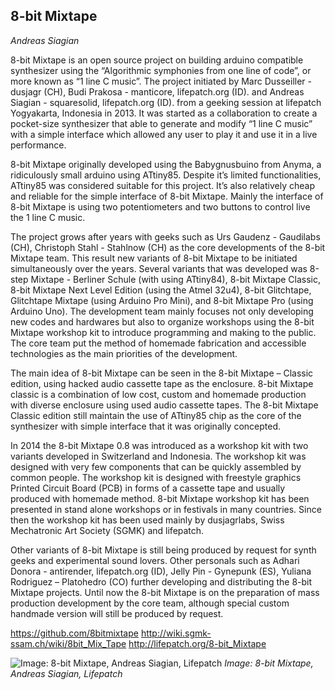## 8-bit Mixtape

_Andreas Siagian_

8-bit Mixtape is an open source project on building arduino compatible synthesizer using the “Algorithmic symphonies from one line of code”, or more known as “1 line C music”. The project initiated by Marc Dusseiller -dusjagr (CH), Budi Prakosa - manticore, lifepatch.org (ID). and Andreas Siagian - squaresolid, lifepatch.org (ID). from a geeking session at lifepatch Yogyakarta, Indonesia in 2013. It was started as a collaboration to create a pocket-size synthesizer that able to generate and modify “1 line C music” with a simple interface which allowed any user to play it and use it in a live performance.

8-bit Mixtape originally developed using the Babygnusbuino from Anyma, a ridiculously small arduino using ATtiny85. Despite it’s limited functionalities, ATtiny85 was considered suitable for this project. It’s also relatively cheap and reliable for the simple interface of 8-bit Mixtape. Mainly the interface of 8-bit Mixtape is using two potentiometers and two buttons to control live the 1 line C music. 

The project grows after years with geeks such as Urs Gaudenz - Gaudilabs (CH), Christoph Stahl - Stahlnow (CH) as the core developments of the 8-bit Mixtape team. This result new variants of 8-bit Mixtape to be initiated simultaneously over the years. Several variants that was developed was 8-step Mixtape - Berliner Schule (with using ATtiny84), 8-bit Mixtape Classic, 8-bit Mixtape Next Level Edition (using the Atmel 32u4), 8-bit Glitchtape, Glitchtape Mixtape (using Arduino Pro Mini), and 8-bit Mixtape Pro (using Arduino Uno). The development team mainly focuses not only developing new codes and hardwares but also to organize workshops using the 8-bit Mixtape workshop kit to introduce programming and making to the public. The core team put the method of homemade fabrication and accessible technologies as the main priorities of the development.

The main idea of 8-bit Mixtape can be seen in the 8-bit Mixtape – Classic edition, using hacked audio cassette tape as the enclosure. 8-bit Mixtape classic is a combination of low cost, custom and homemade production with diverse enclosure using used audio cassette tapes. The 8-bit Mixtape Classic edition still maintain the use of ATtiny85 chip as the core of the synthesizer with simple interface that it was originally concepted.

In 2014 the 8-bit Mixtape 0.8 was introduced as a workshop kit with two variants developed in Switzerland and Indonesia. The workshop kit was designed with very few components that can be quickly assembled by common people. The workshop kit is designed with freestyle graphics Printed Circuit Board (PCB) in forms of a cassette tape and usually produced with homemade method. 8-bit Mixtape workshop kit has been presented in stand alone workshops or in festivals in many countries. Since then the workshop kit has been used mainly by dusjagrlabs, Swiss Mechatronic Art Society (SGMK) and lifepatch.

Other variants of 8-bit Mixtape is still being produced by request for synth geeks and experimental sound lovers. Other personals such as Adhari Donora - antirender, lifepatch.org (ID), Jelly Pin - Gynepunk (ES), Yuliana Rodriguez – Platohedro (CO) further developing and distributing the 8-bit Mixtape projects. Until now the 8-bit Mixtape is on the preparation of mass production development by the core team, although special custom handmade version will still be produced by request.

https://github.com/8bitmixtape
http://wiki.sgmk-ssam.ch/wiki/8bit_Mix_Tape
http://lifepatch.org/8-bit_Mixtape


![Image: 8-bit Mixtape, Andreas Siagian, Lifepatch](images/45.jpg)
_Image: 8-bit Mixtape, Andreas Siagian, Lifepatch_
